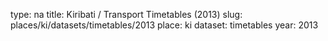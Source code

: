 type: na
title: Kiribati / Transport Timetables (2013)
slug: places/ki/datasets/timetables/2013
place: ki
dataset: timetables
year: 2013

